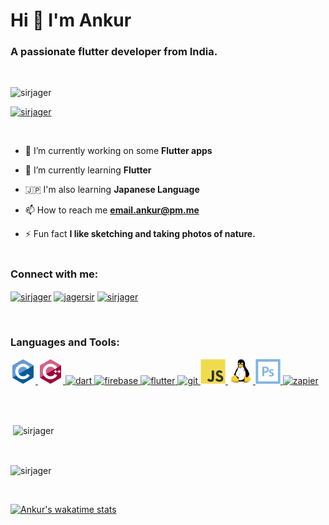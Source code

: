 <h1 align="left">Hi 👋 I'm Ankur</h1>
<h3 align="left">A passionate flutter developer from India.</h3>
<br/>
<p align="left"> <img src="https://komarev.com/ghpvc/?username=sirjager&label=Profile%20views&color=0e75b6&style=flat" alt="sirjager" /> </p>

<p align="left"> <a href="https://twitter.com/sirjager" target="blank"><img src="https://img.shields.io/twitter/follow/sirjager?logo=twitter&style=for-the-badge" alt="sirjager" /></a> </p>
<br/>

- 🔭 I’m currently working on some **Flutter apps**

- 🌱 I’m currently learning **Flutter**

- 🇯🇵 I'm also learning **Japanese Language**

- 📫 How to reach me **email.ankur@pm.me**

- ⚡ Fun fact **I like sketching and taking photos of nature.**
<br/><br/>
<h3 align="left">Connect with me:</h3>
<p align="left">
<a href="https://twitter.com/sirjager" target="blank"><img align="center" src="https://raw.githubusercontent.com/rahuldkjain/github-profile-readme-generator/master/src/images/icons/Social/twitter.svg" alt="sirjager" height="30" width="40" /></a>
<a href="https://fb.com/jagersir" target="blank"><img align="center" src="https://raw.githubusercontent.com/rahuldkjain/github-profile-readme-generator/master/src/images/icons/Social/facebook.svg" alt="jagersir" height="30" width="40" /></a>
<a href="https://instagram.com/sirjager" target="blank"><img align="center" src="https://raw.githubusercontent.com/rahuldkjain/github-profile-readme-generator/master/src/images/icons/Social/instagram.svg" alt="sirjager" height="30" width="40" /></a>
</p>
<br/>
<h3 align="left">Languages and Tools:</h3>
<p align="left"> <a href="https://www.cprogramming.com/" target="_blank"> <img src="https://raw.githubusercontent.com/devicons/devicon/master/icons/c/c-original.svg" alt="c" width="40" height="40"/> </a> <a href="https://www.w3schools.com/cpp/" target="_blank"> <img src="https://raw.githubusercontent.com/devicons/devicon/master/icons/cplusplus/cplusplus-original.svg" alt="cplusplus" width="40" height="40"/> </a> <a href="https://dart.dev" target="_blank"> <img src="https://www.vectorlogo.zone/logos/dartlang/dartlang-icon.svg" alt="dart" width="40" height="40"/> </a> <a href="https://firebase.google.com/" target="_blank"> <img src="https://www.vectorlogo.zone/logos/firebase/firebase-icon.svg" alt="firebase" width="40" height="40"/> </a> <a href="https://flutter.dev" target="_blank"> <img src="https://www.vectorlogo.zone/logos/flutterio/flutterio-icon.svg" alt="flutter" width="40" height="40"/> </a> <a href="https://git-scm.com/" target="_blank"> <img src="https://www.vectorlogo.zone/logos/git-scm/git-scm-icon.svg" alt="git" width="40" height="40"/> </a> <a href="https://developer.mozilla.org/en-US/docs/Web/JavaScript" target="_blank"> <img src="https://raw.githubusercontent.com/devicons/devicon/master/icons/javascript/javascript-original.svg" alt="javascript" width="40" height="40"/> </a> <a href="https://www.linux.org/" target="_blank"> <img src="https://raw.githubusercontent.com/devicons/devicon/master/icons/linux/linux-original.svg" alt="linux" width="40" height="40"/> </a> <a href="https://www.photoshop.com/en" target="_blank"> <img src="https://raw.githubusercontent.com/devicons/devicon/master/icons/photoshop/photoshop-line.svg" alt="photoshop" width="40" height="40"/> </a> <a href="https://zapier.com" target="_blank"> <img src="https://www.vectorlogo.zone/logos/zapier/zapier-icon.svg" alt="zapier" width="40" height="40"/> </a> </p>
<br/><br/>

<p>&nbsp;<img align="center" src="https://github-readme-stats.vercel.app/api?username=sirjager&show_icons=true&locale=en&theme=tokyonight&count_private=true" alt="sirjager" /></p>
<br/>


<p><img align="center" src="https://github-readme-stats.vercel.app/api/top-langs?username=sirjager&show_icons=true&locale=en&theme=tokyonight&count_private=true" alt="sirjager" /></p>
<br/>

[![Ankur's wakatime stats](https://github-readme-stats.vercel.app/api/wakatime?username=SirJager&layout=compact&theme=tokyonight&count_private=true)](https://github.com/SirJager/github-readme-stats)

<br/>
